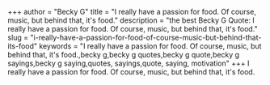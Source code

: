 +++
author = "Becky G"
title = "I really have a passion for food. Of course, music, but behind that, it's food."
description = "the best Becky G Quote: I really have a passion for food. Of course, music, but behind that, it's food."
slug = "i-really-have-a-passion-for-food-of-course-music-but-behind-that-its-food"
keywords = "I really have a passion for food. Of course, music, but behind that, it's food.,becky g,becky g quotes,becky g quote,becky g sayings,becky g saying,quotes, sayings,quote, saying, motivation"
+++
I really have a passion for food. Of course, music, but behind that, it's food.
